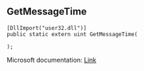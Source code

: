 ## GetMessageTime

```
[DllImport("user32.dll")]
public static extern uint GetMessageTime(
   
);
```

Microsoft documentation: [Link](https://docs.microsoft.com/en-us/windows/win32/api/winuser/nf-winuser-getmessagetime)
